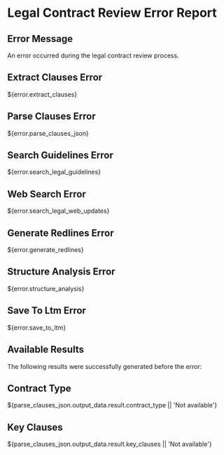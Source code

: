 # Legal Contract Review Error Report

## Error Message

An error occurred during the legal contract review process.

## Extract Clauses Error

${error.extract_clauses}

## Parse Clauses Error

${error.parse_clauses_json}

## Search Guidelines Error

${error.search_legal_guidelines}

## Web Search Error

${error.search_legal_web_updates}

## Generate Redlines Error

${error.generate_redlines}

## Structure Analysis Error

${error.structure_analysis}

## Save To Ltm Error

${error.save_to_ltm}

## Available Results

The following results were successfully generated before the error:

## Contract Type

${parse_clauses_json.output_data.result.contract_type || 'Not available'}

## Key Clauses

${parse_clauses_json.output_data.result.key_clauses || 'Not available'}

